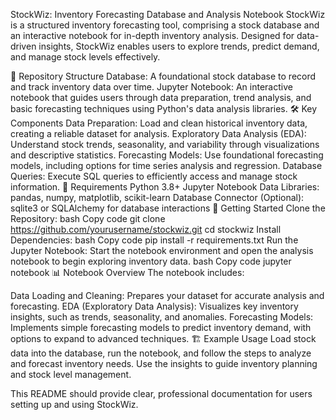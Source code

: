 StockWiz: Inventory Forecasting Database and Analysis Notebook
StockWiz is a structured inventory forecasting tool, comprising a stock database and an interactive notebook for in-depth inventory analysis. Designed for data-driven insights, StockWiz enables users to explore trends, predict demand, and manage stock levels effectively.

📁 Repository Structure
Database: A foundational stock database to record and track inventory data over time.
Jupyter Notebook: An interactive notebook that guides users through data preparation, trend analysis, and basic forecasting techniques using Python's data analysis libraries.
🛠️ Key Components
Data Preparation: Load and clean historical inventory data, creating a reliable dataset for analysis.
Exploratory Data Analysis (EDA): Understand stock trends, seasonality, and variability through visualizations and descriptive statistics.
Forecasting Models: Use foundational forecasting models, including options for time series analysis and regression.
Database Queries: Execute SQL queries to efficiently access and manage stock information.
🔧 Requirements
Python 3.8+
Jupyter Notebook
Data Libraries: pandas, numpy, matplotlib, scikit-learn
Database Connector (Optional): sqlite3 or SQLAlchemy for database interactions
🚀 Getting Started
Clone the Repository:
bash
Copy code
git clone https://github.com/yourusername/stockwiz.git
cd stockwiz
Install Dependencies:
bash
Copy code
pip install -r requirements.txt
Run the Jupyter Notebook: Start the notebook environment and open the analysis notebook to begin exploring inventory data.
bash
Copy code
jupyter notebook
📊 Notebook Overview
The notebook includes:

Data Loading and Cleaning: Prepares your dataset for accurate analysis and forecasting.
EDA (Exploratory Data Analysis): Visualizes key inventory insights, such as trends, seasonality, and anomalies.
Forecasting Models: Implements simple forecasting models to predict inventory demand, with options to expand to advanced techniques.
🏗️ Example Usage
Load stock data into the database, run the notebook, and follow the steps to analyze and forecast inventory needs. Use the insights to guide inventory planning and stock level management.

This README should provide clear, professional documentation for users setting up and using StockWiz.
